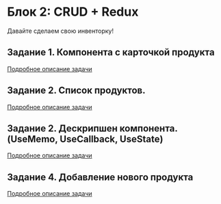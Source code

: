 # Блок 2: CRUD + Redux
Давайте сделаем свою инвенторку!

## Задание 1. Компонента с карточкой продукта 
[Подробное описание задачи](./tasks/01-task.md)

## Задание 2. Список продуктов. 
[Подробное описание задачи](./tasks/02-task.md)

## Задание 2. Дескрипшен компонента. (UseMemo, UseCallback, UseState)
[Подробное описание задачи](./tasks/03-task.md)

## Задание 4. Добавление нового продукта
[Подробное описание задачи](./tasks/04-task.md)
